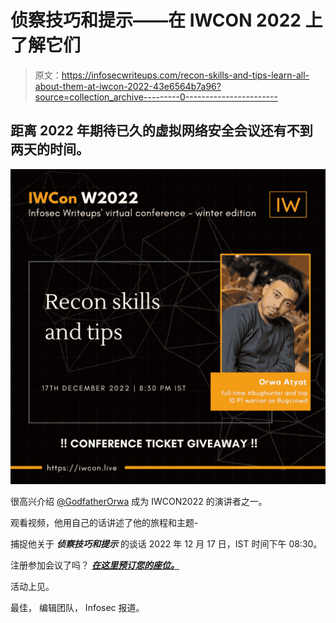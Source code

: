 # 侦察技巧和提示——在 IWCON 2022 上了解它们

> 原文：<https://infosecwriteups.com/recon-skills-and-tips-learn-all-about-them-at-iwcon-2022-43e6564b7a96?source=collection_archive---------0----------------------->

## 距离 2022 年期待已久的虚拟网络安全会议还有不到两天的时间。

![](img/49e30b4ef6674ada73ab0a2a9806398e.png)

很高兴介绍 [@GodfatherOrwa](https://twitter.com/GodfatherOrwa) 成为 IWCON2022 的演讲者之一。

观看视频，他用自己的话讲述了他的旅程和主题-

捕捉他关于 ***侦察技巧和提示*** 的谈话 2022 年 12 月 17 日，IST 时间下午 08:30。

注册参加会议了吗？ [***在这里预订您的座位。***](https://iwcon.live)

活动上见。

最佳，
编辑团队，
Infosec 报道。